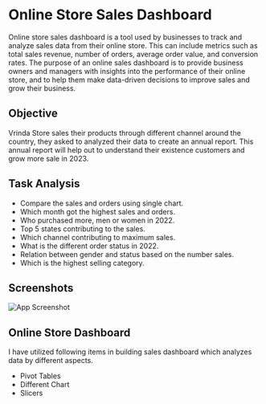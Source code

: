 # Online Store Sales Dashboard

Online store sales dashboard is a tool used by businesses to track and analyze sales data from their online store. This can include metrics such as total sales revenue, number of orders, average order value, and conversion rates. The purpose of an online sales dashboard is to provide business owners and managers with insights into the performance of their online store, and to help them make data-driven decisions to improve sales and grow their business.




## Objective
Vrinda Store sales their products through different channel around the country, they asked to analyzed their data to create an annual report. This annual report will help out to understand their existence customers and grow more sale in 2023.

## Task Analysis



-	Compare the sales and orders using single chart.
-	Which month got the highest sales and orders.
-	Who purchased more, men or women in 2022.
-	Top 5 states contributing to the sales.
-	Which channel contributing to maximum sales.
-	What is the different order status in 2022.
-	Relation between gender and status based on the number sales.
-	Which is the highest selling category.




## Screenshots

![App Screenshot](https://via.placeholder.com/468x300?text=App+Screenshot+Here)

## Online Store Dashboard 

I have utilized following items in building sales dashboard which analyzes data by different aspects.
- Pivot Tables
- Different Chart
- Slicers

